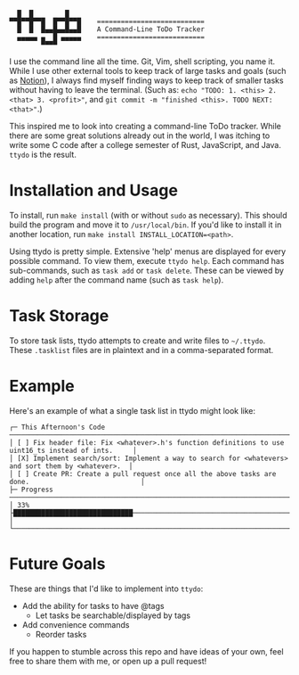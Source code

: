 ```
  █  █        █
▀▀█▀▀█▀▀█  █▀▀█▀▀█    ===========================
  █  █  █▄▄█▄▄█▄▄█    A Command-Line ToDo Tracker
  ▄▄▄▄▄ ▄  █ ▄▄▄▄▄    ===========================
        ▀▀▀▀
```
I use the command line all the time. Git, Vim, shell scripting, you name it. While I use other external tools to keep track of large tasks and goals (such as [Notion](https://www.notion.so/)), I always find myself finding ways to keep track of smaller tasks without having to leave the terminal. (Such as: `echo "TODO: 1. <this> 2. <that> 3. <profit>"`, and `git commit -m "finished <this>. TODO NEXT: <that>"`.)

This inspired me to look into creating a command-line ToDo tracker. While there are some great solutions already out in the world, I was itching to write some C code after a college semester of Rust, JavaScript, and Java. `ttydo` is the result.

# Installation and Usage
To install, run `make install` (with or without `sudo` as necessary). This should build the program and move it to `/usr/local/bin`. If you'd like to install it in another location, run `make install INSTALL_LOCATION=<path>`.

Using ttydo is pretty simple. Extensive 'help' menus are displayed for every possible command. To view them, execute `ttydo help`. Each command has sub-commands, such as `task add` or `task delete`. These can be viewed by adding `help` after the command name (such as `task help`).

# Task Storage
To store task lists, ttydo attempts to create and write files to `~/.ttydo`. These `.tasklist` files are in plaintext and in a comma-separated format.

# Example
Here's an example of what a single task list in ttydo might look like:
```
┌─ This Afternoon's Code ────────────────────────────────────────────────────────────────────────────┐
│ [ ] Fix header file: Fix <whatever>.h's function definitions to use uint16_ts instead of ints.     │
│ [X] Implement search/sort: Implement a way to search for <whatevers> and sort them by <whatever>.  │
│ [ ] Create PR: Create a pull request once all the above tasks are done.                            │
├─ Progress ─────────────────────────────────────────────────────────────────────────────────────────┤
│ 33%  ├██████████████████████████████─────────────────────────────────────────────────────────────┤ │
└────────────────────────────────────────────────────────────────────────────────────────────────────┘
```

# Future Goals
These are things that I'd like to implement into `ttydo`:

- Add the ability for tasks to have @tags
  - Let tasks be searchable/displayed by tags
- Add convenience commands
  - Reorder tasks

If you happen to stumble across this repo and have ideas of your own, feel free to share them with me, or open up a pull request!
